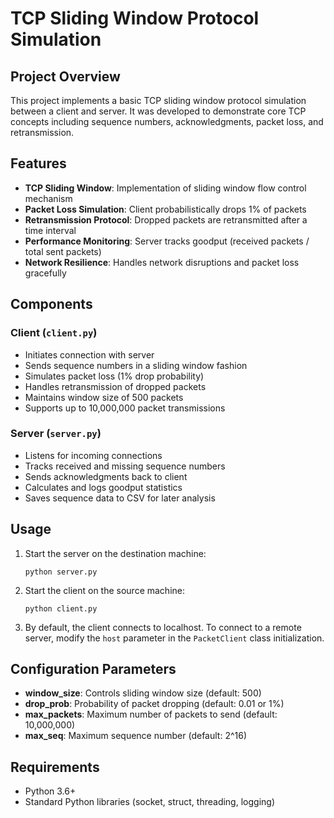 # TCP Sliding Window Protocol Simulation

## Project Overview

This project implements a basic TCP sliding window protocol simulation between a client and server. It was developed to demonstrate core TCP concepts including sequence numbers, acknowledgments, packet loss, and retransmission.

## Features

- **TCP Sliding Window**: Implementation of sliding window flow control mechanism
- **Packet Loss Simulation**: Client probabilistically drops 1% of packets
- **Retransmission Protocol**: Dropped packets are retransmitted after a time interval
- **Performance Monitoring**: Server tracks goodput (received packets / total sent packets)
- **Network Resilience**: Handles network disruptions and packet loss gracefully

## Components

### Client (`client.py`)
- Initiates connection with server
- Sends sequence numbers in a sliding window fashion
- Simulates packet loss (1% drop probability)
- Handles retransmission of dropped packets
- Maintains window size of 500 packets
- Supports up to 10,000,000 packet transmissions

### Server (`server.py`)
- Listens for incoming connections
- Tracks received and missing sequence numbers
- Sends acknowledgments back to client
- Calculates and logs goodput statistics
- Saves sequence data to CSV for later analysis

## Usage

1. Start the server on the destination machine:
   ```
   python server.py
   ```

2. Start the client on the source machine:
   ```
   python client.py
   ```

3. By default, the client connects to localhost. To connect to a remote server, modify the `host` parameter in the `PacketClient` class initialization.

## Configuration Parameters

- **window_size**: Controls sliding window size (default: 500)
- **drop_prob**: Probability of packet dropping (default: 0.01 or 1%)
- **max_packets**: Maximum number of packets to send (default: 10,000,000)
- **max_seq**: Maximum sequence number (default: 2^16)

## Requirements

- Python 3.6+
- Standard Python libraries (socket, struct, threading, logging)
